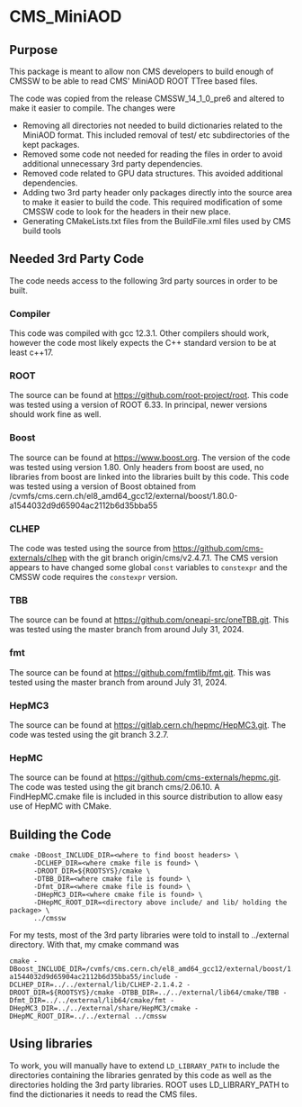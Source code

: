 # CMS_MiniAOD

## Purpose
This package is meant to allow non CMS developers to build enough of CMSSW to be able to read CMS' MiniAOD ROOT TTree based files.

The code was copied from the release CMSSW_14_1_0_pre6 and altered to make it easier to compile. The changes were
- Removing all directories not needed to build dictionaries related to the MiniAOD format. This included removal of test/ etc subdirectories of the kept packages.
- Removed some code not needed for reading the files in order to avoid additional unnecessary 3rd party dependencies.
- Removed code related to GPU data structures. This avoided additional dependencies.
- Adding two 3rd party header only packages directly into the source area to make it easier to build the code. This required modification of some CMSSW code to look for the headers in their new place.
- Generating CMakeLists.txt files from the BuildFile.xml files used by CMS build tools

## Needed 3rd Party Code
The code needs access to the following 3rd party sources in order to be built.

### Compiler
This code was compiled with gcc 12.3.1. Other compilers should work, however the code most likely expects the C++ standard version to be at least c++17.

### ROOT
The source can be found at https://github.com/root-project/root. This code was tested using a version of ROOT 6.33. In principal, newer versions should work fine as well.

### Boost
The source can be found at https://www.boost.org. The version of the code was tested using version 1.80. Only headers from boost are used, no libraries from boost are linked into the libraries built by this code. This code was tested using a version of Boost obtained from /cvmfs/cms.cern.ch/el8_amd64_gcc12/external/boost/1.80.0-a1544032d9d65904ac2112b6d35bba55

### CLHEP
The code was tested using the source from https://github.com/cms-externals/clhep with the git branch origin/cms/v2.4.7.1. The CMS version appears to have changed some global `const` variables to `constexpr` and the CMSSW code requires the `constexpr` version.

### TBB
The source can be found at https://github.com/oneapi-src/oneTBB.git. This was tested using the master branch from around July 31, 2024.

### fmt
The source can be found at https://github.com/fmtlib/fmt.git. This was tested using the master branch from around July 31, 2024.

### HepMC3
The source can be found at https://gitlab.cern.ch/hepmc/HepMC3.git. The code was tested using the git branch 3.2.7.

### HepMC
The source can be found at https://github.com/cms-externals/hepmc.git. The code was tested using the git branch cms/2.06.10. A FindHepMC.cmake file is included in this source distribution to allow easy use of HepMC with CMake.

## Building the Code
```
cmake -DBoost_INCLUDE_DIR=<where to find boost headers> \
      -DCLHEP_DIR=<where cmake file is found> \
      -DROOT_DIR=${ROOTSYS}/cmake \
      -DTBB_DIR=<where cmake file is found> \
      -Dfmt_DIR=<where cmake file is found> \
      -DHepMC3_DIR=<where cmake file is found> \
      -DHepMC_ROOT_DIR=<directory above include/ and lib/ holding the package> \
      ../cmssw
```

For my tests, most of the 3rd party libraries were told to install to ../external directory. With that, my cmake command was
```
cmake -DBoost_INCLUDE_DIR=/cvmfs/cms.cern.ch/el8_amd64_gcc12/external/boost/1.80.0-a1544032d9d65904ac2112b6d35bba55/include -DCLHEP_DIR=../../external/lib/CLHEP-2.1.4.2 -DROOT_DIR=${ROOTSYS}/cmake -DTBB_DIR=../../external/lib64/cmake/TBB -Dfmt_DIR=../../external/lib64/cmake/fmt -DHepMC3_DIR=../../external/share/HepMC3/cmake -DHepMC_ROOT_DIR=../../external ../cmssw
```

## Using libraries
To work, you will manually have to extend `LD_LIBRARY_PATH` to include the directories containing the libraries genrated by this code as well as the directories holding the 3rd party libraries. ROOT uses LD_LIBRARY_PATH to find the dictionaries it needs to read the CMS files.